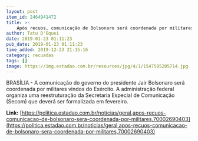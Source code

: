 ```yaml
---
layout: post
item_id: 2464941472
title: >-
    Após recuos, comunicação de Bolsonaro será coordenada por militares
author: Tatu D'Oquei
date: 2019-01-23 01:11:23
pub_date: 2019-01-23 01:11:23
time_added: 2019-12-23 21:15:16
category: recuadas
tags: []
image: https://img.estadao.com.br/resources/jpg/4/1/1547505205714.jpg
---
```


BRASÍLIA - A comunicação do governo do presidente Jair Bolsonaro será coordenada por militares vindos do Exército. A administração federal organiza uma reestruturação da Secretaria Especial de Comunicação (Secom) que deverá ser formalizada em fevereiro.

**Link:** [https://politica.estadao.com.br/noticias/geral,apos-recuos-comunicacao-de-bolsonaro-sera-coordenada-por-militares,70002690403](https://politica.estadao.com.br/noticias/geral,apos-recuos-comunicacao-de-bolsonaro-sera-coordenada-por-militares,70002690403)

